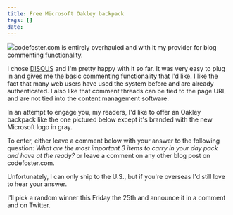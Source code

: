 ```yaml
---
title: Free Microsoft Oakley backpack
tags: []
date: 
---
```


![](http://codefoster.blob.core.windows.net/site/image/bbc789962ab441c2aa7b03c22cad5457/freebackpack_01_1.jpg)codefoster.com is entirely overhauled and with it my provider for blog commenting functionality.

I chose [DISQUS](http://disqus.com) and I'm pretty happy with it so far. It was very easy to plug in and gives me the basic commenting functionality that I'd like. I like the fact that many web users have used the system before and are already authenticated. I also like that comment threads can be tied to the page URL and are not tied into the content management software.

In an attempt to engage you, my readers, I'd like to offer an Oakley backpack like the one pictured below except it's branded with the new Microsoft logo in gray.

To enter, either leave a comment below with your answer to the following question: _What are the most important 3 items to carry in your day pack and have at the ready?_ or leave a comment on any other blog post on codefoster.com.

Unfortunately, I can only ship to the U.S., but if you're overseas I'd still love to hear your answer.

I'll pick a random winner this Friday the 25th and announce it in a comment and on Twitter.

 